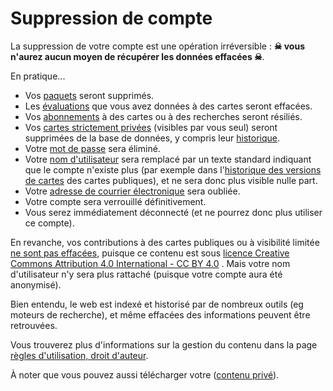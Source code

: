 ﻿---
nav_order: 12
permalink: /delete-personal-data.html
---

# Suppression de compte

La suppression de votre compte est une opération irréversible : **☠ vous n'aurez aucun moyen de récupérer les données effacées ☠**.

En pratique...

- Vos [paquets](deck) seront supprimés.
- Les [évaluations](rating) que vous avez données à des cartes seront effacées.
- Vos [abonnements](following) à des cartes ou à des recherches seront résiliés.
- Vos [cartes strictement privées](authoring#visibilit-des-cartes) (visibles par vous seul) seront supprimées de la base de données, y compris leur [historique](card-history).
- Votre [mot de passe](account#mot-de-passe) sera éliminé.
- Votre [nom d'utilisateur](account) sera remplacé par un texte standard indiquant que le compte n'existe plus (par exemple dans l'[historique des versions de cartes](card-history) des cartes publiques), et ne sera donc plus visible nulle part.
- Votre [adresse de courrier électronique](account) sera oubliée.
- Votre compte sera verrouillé définitivement.
- Vous serez immédiatement déconnecté (et ne pourrez donc plus utiliser ce compte).

En revanche, vos contributions à des cartes publiques ou à visibilité limitée [ne sont pas effacées](rules#droit-à-l'effacement), puisque ce contenu est sous [licence Creative Commons Attribution 4.0 International - CC BY 4.0](https://creativecommons.org/licenses/by/4.0/deed.fr)&nbsp;<i class="fas fa-external-link-alt"></i>. Mais votre nom d'utilisateur n'y sera plus rattaché (puisque votre compte aura été anonymisé).

Bien entendu, le web est indexé et historisé par de nombreux outils (eg moteurs de recherche), et même effacées des informations peuvent être retrouvées.

Vous trouverez plus d'informations sur la gestion du contenu dans la page [règles d'utilisation, droit d'auteur](rules).

À noter que vous pouvez aussi télécharger votre ([contenu privé](rules#contenu-privé)).
